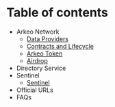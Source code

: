 # Table of contents

* Arkeo Network
  * [Data Providers](arkeo/providers.md)  
  * [Contracts and Lifecycle](arkeo/conrtacts.md)
  * [Arkeo Token](arkeo/token.md)
  * [Airdrop](arkeo/airdrop.md)
* Directory Service
* Sentinel
  * [Sentinel](sentinel/sentinel.md)
* Official URLs
* FAQs